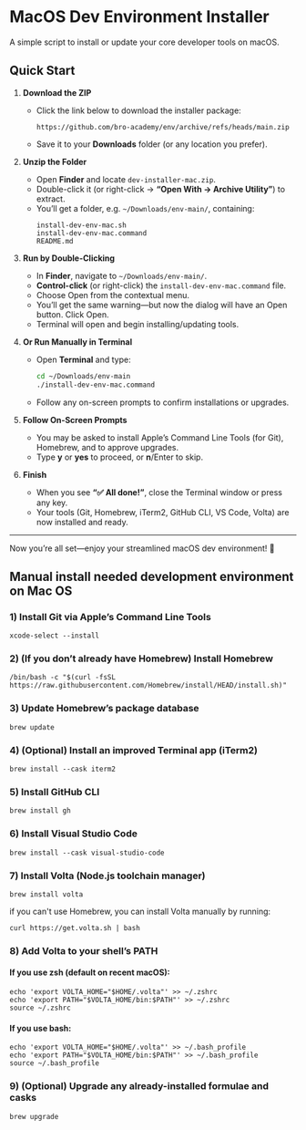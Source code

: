 # MacOS Dev Environment Installer

A simple script to install or update your core developer tools on macOS.

## Quick Start

1. **Download the ZIP**
    - Click the link below to download the installer package:
      ```
      https://github.com/bro-academy/env/archive/refs/heads/main.zip
      ```
    - Save it to your **Downloads** folder (or any location you prefer).

2. **Unzip the Folder**
    - Open **Finder** and locate `dev-installer-mac.zip`.
    - Double-click it (or right-click → **“Open With → Archive Utility”**) to extract.
    - You’ll get a folder, e.g. `~/Downloads/env-main/`, containing:
      ```
      install-dev-env-mac.sh
      install-dev-env-mac.command
      README.md
      ```

3. **Run by Double-Clicking**
    - In **Finder**, navigate to `~/Downloads/env-main/`.
    - **Control-click** (or right-click) the `install-dev-env-mac.command` file.
    - Choose Open from the contextual menu.
    - You’ll get the same warning—but now the dialog will have an Open button. Click Open.
    - Terminal will open and begin installing/updating tools.

4. **Or Run Manually in Terminal**
    - Open **Terminal** and type:
      ```bash
      cd ~/Downloads/env-main
      ./install-dev-env-mac.command
      ```
    - Follow any on-screen prompts to confirm installations or upgrades.

5. **Follow On-Screen Prompts**
    - You may be asked to install Apple’s Command Line Tools (for Git), Homebrew, and to approve upgrades.
    - Type **y** or **yes** to proceed, or **n**/Enter to skip.

7. **Finish**
    - When you see **“✅ All done!”**, close the Terminal window or press any key.
    - Your tools (Git, Homebrew, iTerm2, GitHub CLI, VS Code, Volta) are now installed and ready.

---

Now you’re all set—enjoy your streamlined macOS dev environment! 🚀


## Manual install needed development environment on Mac OS

### 1) Install Git via Apple’s Command Line Tools
```
xcode-select --install
```

### 2) (If you don’t already have Homebrew) Install Homebrew
```
/bin/bash -c "$(curl -fsSL https://raw.githubusercontent.com/Homebrew/install/HEAD/install.sh)"
```

### 3) Update Homebrew’s package database
```
brew update
```

### 4) (Optional) Install an improved Terminal app (iTerm2)
```
brew install --cask iterm2
```

### 5) Install GitHub CLI
```
brew install gh
```

### 6) Install Visual Studio Code
```
brew install --cask visual-studio-code
```

### 7) Install Volta (Node.js toolchain manager)
```
brew install volta
```
if you can't use Homebrew, you can install Volta manually by running:
```
curl https://get.volta.sh | bash
```

### 8) Add Volta to your shell’s PATH
####    If you use zsh (default on recent macOS):
```
echo 'export VOLTA_HOME="$HOME/.volta"' >> ~/.zshrc
echo 'export PATH="$VOLTA_HOME/bin:$PATH"' >> ~/.zshrc
source ~/.zshrc
```

####    If you use bash:
```
echo 'export VOLTA_HOME="$HOME/.volta"' >> ~/.bash_profile
echo 'export PATH="$VOLTA_HOME/bin:$PATH"' >> ~/.bash_profile
source ~/.bash_profile
```

### 9) (Optional) Upgrade any already-installed formulae and casks
```
brew upgrade
```
